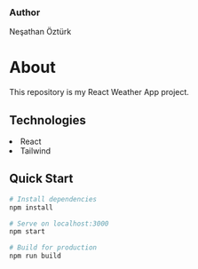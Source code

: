 ### Author

Neşathan Öztürk

<h1>About</h1>
<p>This repository is my React Weather App project.<p>

<h2>Technologies</h2>
 
<li>React</li>
<li>Tailwind</li>

## Quick Start

```bash
# Install dependencies
npm install

# Serve on localhost:3000
npm start

# Build for production
npm run build
```
